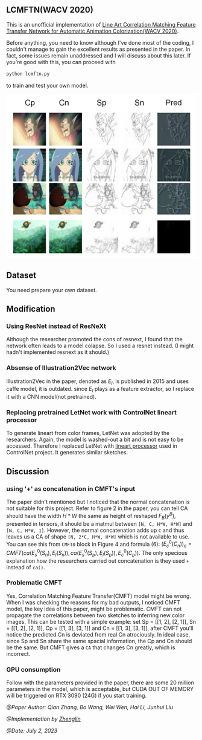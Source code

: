 ## LCMFTN(WACV 2020)

This is an unofficial implementation of [Line Art Correlation Matching Feature Transfer Network for Automatic Animation Colorization(WACV 2020)](https://arxiv.org/abs/2004.06718).

Before anything, you need to know although I've done most of the coding, I couldn't manage to gain the excellent results as presented in the paper. In fact, some issues remain unaddressed and I will discuss about this later. If you're good with this, you can proceed with

```bash
python lcmftn.py
```

to train and test your own model.

<p align="center">
  <img src="https://github.com/ZhenglinPan/LCMFTN-pytorch/blob/master/others/results.png" width="600" alt="accessibility text">
</p>

## Dataset
You need prepare your own dataset.

## Modification

### Using ResNet instead of ResNeXt
Although the researcher promoted the cons of resnext, I found that the network often leads to a model colapse. So I used a resnet instead. (I might hadn't implemented resnext as it should.)

### Absense of Illustration2Vec network
Illustration2Vec in the paper, denoted as $E_{I}$, is published in 2015 and uses caffe model, it is outdated. since $E_{I}$ plays as a feature extractor, so I replace it with a CNN model(not pretrained).

### Replacing pretrained LetNet work with ControlNet lineart processor
To generate lineart from color frames, LetNet was adopted by the researchers. Again, the model is washed-out a bit and is not easy to be accessed. Therefore I replaced LetNet with [lineart processor](https://huggingface.co/ControlNet-1-1-preview/control_v11p_sd15_lineart) used in ControlNet project. It generates similar sketches.

## Discussion
### using '+' as concatenation in CMFT's input
The paper didn't mentioned but I noticed that the normal concatenation is not suitable for this project. Refer to figure 2 in the paper, you can tell CA should have the width $H*W$ the same as height of reshaped $F_{B}(y^{B})$, presented in tensors, it should be a matmul between `[N, C, H*W, H*W]` and `[N, C, H*W, 1]`. However, the normal concatenation adds up `C` and thus leaves us a CA of shape `[N, 2*C, H*W, H*W]` which is not available to use. You can see this from `CMFT0` block in Figure 4 and formula (6): $(E_{c}^{0}(C_{n}))_{e}=CMFT(ca(E_{s}^{0}(S_{n}), E_{I}(S_{n})), ca(E_{s}^{0}(S_{p}), E_{I}(S_{p})), E_{c}^{0}(C_{p}))$. The only specious explanation how the researchers carried out concatenation is they used `+` instead of `ca()`.

### Problematic CMFT
Yes, Correlation Matching Feature Transfer(CMFT) model might be wrong.
When I was checking the reasons for my bad outputs, I noticed CMFT model, the key idea of this paper, might be problematic. CMFT can not propagate the correlations between two sketches to inferring new color images. This can be tested with a simple example: set Sp = [[1, 2], [2, 1]], Sn = [[1, 2], [2, 1]], Cp = [[1, 3], [3, 1]] and Cn = [[1, 3], [3, 1]], after CMFT you'll notice the predicted Cn is deviated from real Cn atrociously. In ideal case, since Sp and Sn share the same spacial information, the Cp and Cn should be the same. But CMFT gives a `CA` that changes Cn greatly, which is incorrect. 

### GPU consumption
Follow with the parameters provided in the paper, there are some 20 million parameters in the model, which is acceptable, but CUDA OUT OF MEMORY will be triggered on RTX 3090 (24G) if you start training.

*@Paper Author: Qian Zhang, Bo Wang, Wei Wen, Hai Li, Junhui Liu*

*@Implementation by [Zhenglin](https://github.com/ZhenglinPan)*

*@Date: July 2, 2023*
